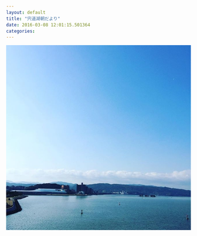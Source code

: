 ```yaml
---
layout: default
title: "宍道湖朝だより"
date: 2016-03-08 12:01:15.501364
categories: 
---
```


![](/assets/images/201603/12677492_177575845955923_43614911_n.jpg)


